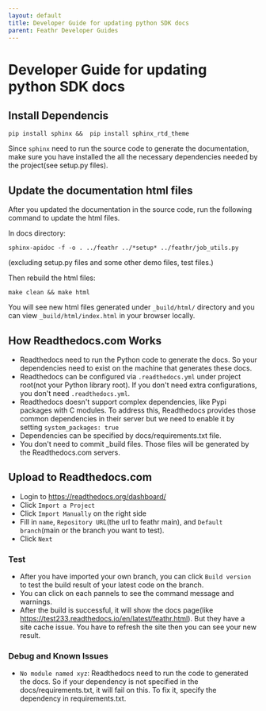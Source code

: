 ```yaml
---
layout: default
title: Developer Guide for updating python SDK docs
parent: Feathr Developer Guides
---
```

# Developer Guide for updating python SDK docs

## Install Dependencis

`pip install sphinx &&  pip install sphinx_rtd_theme`

Since `sphinx` need to run the source code to generate the documentation, make sure you have installed the all the necessary dependencies needed by the project(see setup.py files).

## Update the documentation html files

After you updated the documentation in the source code, run the following command to update the html files.

In docs directory:

`sphinx-apidoc -f -o . ../feathr ../*setup* ../feathr/job_utils.py`

(excluding setup.py files and some other demo files, test files.)

Then rebuild the html files:

`make clean && make html`

You will see new html files generated under `_build/html/` directory and you can view `_build/html/index.html` in your browser locally.


## How Readthedocs.com Works
* Readthedocs need to run the Python code to generate the docs. So your dependencies need to exist on the machine that generates these docs.
* Readthedocs can be configured via `.readthedocs.yml` under project root(not your Python library root). If you don't 
  need extra configurations, you don't need `.readthedocs.yml`.
* Readthedocs doesn't support complex dependencies, like Pypi packages with C modules. To address this, Readthedocs provides those common
  dependencies in their server but we need to enable it by setting `system_packages: true`
* Dependencies can be specified by docs/requirements.txt file.
* You don't need to commit _build files. Those files will be generated by the Readthedocs.com servers.

## Upload to Readthedocs.com
* Login to https://readthedocs.org/dashboard/
* Click `Import a Project`
* Click `Import Manually` on the right side
* Fill in `name`, `Repository URL`(the url to feathr main), and `Default branch`(main or the branch you want to test).
* Click `Next`

### Test
* After you have imported your own branch, you can click `Build version` to test the build result of your latest code on the branch.
* You can click on each pannels to see the command message and warnings.
* After the build is successful, it will show
  the docs page(like https://test233.readthedocs.io/en/latest/feathr.html). But they have a site cache issue. You have to refresh the
  site then you can see your new result.

### Debug and Known Issues
* `No module named xyz`: Readthedocs need to run the code to generated the docs. So if your dependency is not specified
in the docs/requirements.txt, it will fail on this. To fix it, specify the dependency in requirements.txt.